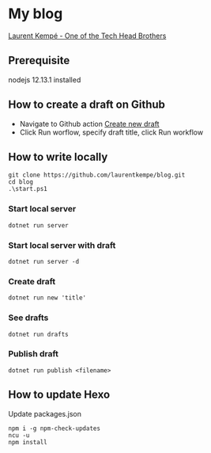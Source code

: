 # My blog

[Laurent Kempé - One of the Tech Head Brothers](https://laurentkempe.com/)

## Prerequisite

nodejs 12.13.1 installed

## How to create a draft on Github

* Navigate to Github action [Create new draft](https://github.com/laurentkempe/blog/actions?query=workflow%3A%22Create+new+draft%22)
* Click Run worflow, specify draft title, click Run workflow

## How to write locally

    git clone https://github.com/laurentkempe/blog.git
    cd blog
    .\start.ps1

### Start local server

    dotnet run server 

### Start local server with draft

    dotnet run server -d

### Create draft

    dotnet run new 'title' 

### See drafts

    dotnet run drafts

### Publish draft

    dotnet run publish <filename>

## How to update Hexo

Update packages.json

    npm i -g npm-check-updates
    ncu -u
    npm install
